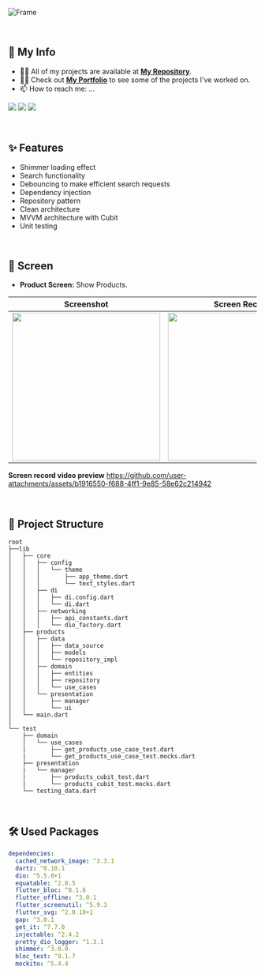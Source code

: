 ![Frame](https://github.com/user-attachments/assets/baaa2d13-731f-4ade-9e78-ebf3143634a7)

&nbsp;

## 🚨 My Info

- 👨‍💻 All of my projects are available at **[My Repository](https://github.com/bstawy?tab=repositories)**.
- 👨‍💻 Check out **[My Portfolio](https://bastawyportofolio.framer.website/)** to see some of the projects I've worked on.
- 📫 How to reach me: ...

<div align="start">
<a href="https://www.linkedin.com/in/mohamed-bstawy/" target="_blank"><img src="https://img.shields.io/badge/linkedin-%230077B5.svg?style=for-the-badge&logo=linkedin&logoColor=white"/></a>
<a href="mailto:mohamed.bastawiie@gmail.com" target="_blank"><img src="https://img.shields.io/badge/Gmail-D14836?style=for-the-badge&logo=gmail&logoColor=white"/></a>
<a href="https://drive.google.com/drive/folders/1PPomKFcwpsOXbupbg-noNnilBY7IWIqL?usp=sharing" target="_blank"><img src="https://img.shields.io/badge/My%20resume-EC1C24.svg?style=for-the-badge&logo=Adobe%20Acrobat%20Reader&logoColor=white"/></a>
</div>

&nbsp;

## ✨ Features
- Shimmer loading effect
- Search functionality
- Debouncing to make efficient search requests
- Dependency injection
- Repository pattern
- Clean architecture
- MVVM architecture with Cubit
- Unit testing

&nbsp;

## 📱 Screen
- **Product Screen:** Show Products.

| Screenshot | Screen Record |
| --------------- | ----------------|
| <img src="https://github.com/bstawy/Route-Tech-Summit-Flutter-Task/assets/99258115/83bfcb0d-1009-4556-8caa-9edf4e2e7ffa" width="300" /> | <img src="https://github.com/user-attachments/assets/c78a41ea-3df9-4b59-b834-ac80cba31ab4" width="300" />|

**Screen record video preview**
https://github.com/user-attachments/assets/b1916550-f688-4ff1-9e85-58e62c214942

&nbsp;

## 📁 Project Structure
```arduino
root
├──lib
│   ├── core
│   │   ├── config
│   │   │   └── theme
│   │   │       ├── app_theme.dart
│   │   │       └── text_styles.dart
│   │   ├── di
│   │   │   ├── di.config.dart
│   │   │   └── di.dart
│   │   ├── networking
│   │   │   ├── api_constants.dart
│   │   │   └── dio_factory.dart
│   ├── products
│   │   ├── data
│   │   │   ├── data_source
│   │   │   ├── models
│   │   │   └── repository_impl
│   │   ├── domain
│   │   │   ├── entities
│   │   │   ├── repository
│   │   │   └── use_cases
│   │   └── presentation
│   │       ├── manager
│   │       └── ui
│   └── main.dart
│
└── test
    ├── domain
    │   └── use_cases
    |       ├── get_products_use_case_test.dart
    |       └── get_products_use_case_test.mocks.dart
    ├── presentation
    |   └── manager
    |       ├── products_cubit_test.dart
    |       └── products_cubit_test.mocks.dart  
    └── testing_data.dart
```

&nbsp;

## 🛠 Used Packages

```pubspec.yaml
dependencies:
  cached_network_image: ^3.3.1
  dartz: ^0.10.1
  dio: ^5.5.0+1
  equatable: ^2.0.5
  flutter_bloc: ^8.1.6
  flutter_offline: ^3.0.1
  flutter_screenutil: ^5.9.3
  flutter_svg: ^2.0.10+1
  gap: ^3.0.1
  get_it: ^7.7.0
  injectable: ^2.4.2
  pretty_dio_logger: ^1.3.1
  shimmer: ^3.0.0
  bloc_test: ^9.1.7
  mockito: ^5.4.4
```
